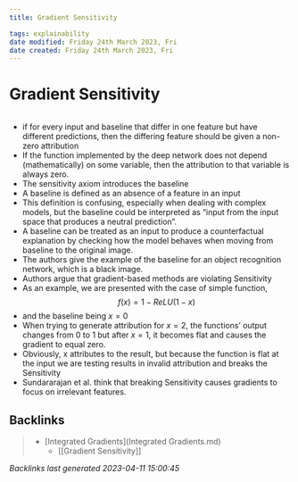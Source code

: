 ```yaml
---
title: Gradient Sensitivity

tags: explainability 
date modified: Friday 24th March 2023, Fri
date created: Friday 24th March 2023, Fri
---
```


# Gradient Sensitivity
```toc
```

- if for every input and baseline that differ in one feature but have different predictions, then the differing feature should be given a non-zero attribution
- If the function implemented by the deep network does not depend (mathematically) on some variable, then the attribution to that variable is always zero.
- The sensitivity axiom introduces the baseline
- A baseline is defined as an absence of a feature in an input
- This definition is confusing, especially when dealing with complex models, but the baseline could be interpreted as “input from the input space that produces a neutral prediction”.
- A baseline can be treated as an input to produce a counterfactual explanation by checking how the model behaves when moving from baseline to the original image.
- The authors give the example of the baseline for an object recognition network, which is a black image.
- Authors argue that gradient-based methods are violating Sensitivity
- As an example, we are presented with the case of simple function, $$f(x)=1-ReLU(1-x)$$ 
- and the baseline being $x=0$
- When trying to generate attribution for $x=2$, the functions’ output changes from 0 to 1 but after $x=1$, it becomes flat and causes the gradient to equal zero.
- Obviously, x attributes to the result, but because the function is flat at the input we are testing results in invalid attribution and breaks the Sensitivity
- Sundararajan et al. think that breaking Sensitivity causes gradients to focus on irrelevant features.

## Backlinks

> - [Integrated Gradients](Integrated Gradients.md)
>   - [[Gradient Sensitivity]]

_Backlinks last generated 2023-04-11 15:00:45_
